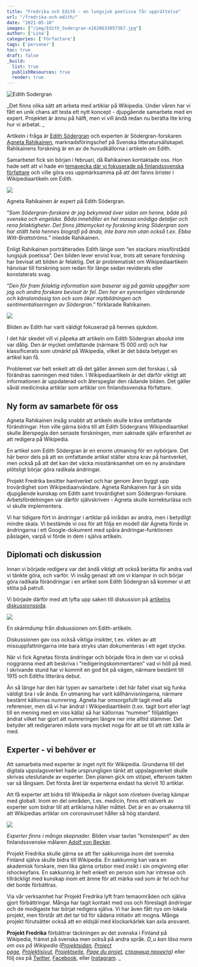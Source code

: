 ```yaml
---
title: "Fredrika och Edith - en lungsjuk poetissa får upprättelse"
url: "/fredrika-och-edith/"
date: "2021-05-10"
images: ["/img/Edith_Sodergran-e1620633057367.jpg"]
author: ['Lina']
categories: ['Författare']
tags: ['personer']
toc: true
draft: false
_build:
  list: true
  publishResources: true
  render: true
---
```


![Edith Sodergran](/img/Edith_Sodergran-e1620633057367.jpg)


_Det finns olika sätt att arbeta med artiklar på Wikipedia. Under våren har vi fått en unik chans att testa ett nytt koncept - djupgående samarbete med en expert. Projektet är ännu på hälft, men vi vill ändå redan nu berätta lite kring hur vi arbetat. _

Artikeln i fråga är [Edith Södergran](https://sv.wikipedia.org/wiki/Edith_S%C3%B6dergran) och experten är Södergran-forskaren [Agneta Rahikainen](https://sv.wikipedia.org/wiki/Agneta_Rahikainen), marknadsföringschef på Svenska litteratursällskapet. Rahikainens forskning är en av de huvudkällorna i artikeln om Edith. 

Samarbetet fick sin början i februari, då Rahikainen kontaktade oss. Hon hade sett att vi hade en [temavecka där vi fokuserade på finlandssvenska författare](https://projektfredrika.fi/finlandssvenska-forfattare/) och ville göra oss uppmärksamma på att det fanns brister i Wikipediaartikeln om Edith. 

![](/img/2021/05/Agneta_Rahikainen_02-787x1024.jpg)

Agneta Rahikainen är expert på Edith Södergran.

“_Som Södergran-forskare är jag bekymrad över sidan om henne, både på svenska och engelska. Båda innehåller en hel massa onödiga detaljer och rena felaktigheter. Det finns jättemycket ny forskning kring Södergran som har ställt hela hennes biografi på ända, inte bara min utan också t.ex. Ebba Witt-Brattströms._” inledde Rahikainen.

Enligt Rahikainen porträtterades Edith länge som “en stackars missförstådd lungsjuk poetissa”. Den bilden lever envist kvar, trots att senare forskning har bevisat att bilden är felaktig. Det är problematiskt om Wikipediaartikeln hänvisar till forskning som redan för länge sedan reviderats eller konstaterats svag.

“_Den för fram felaktig information som baserar sig på gamla uppgifter som jag och andra forskare bevisat är fel. Den har en synnerligen värderande och känslomässig ton och som ökar mytbildningen och sentimentaliseringen av Södergran_.” förklarade Rahikainen.

![](/img/2021/05/Edith_Södergran_in_her_sickbed_Arosa-1024x673.jpg)

Bilden av Edith har varit väldigt fokuserad på hennes sjukdom.

I det här skedet vill vi påpeka att artikeln om Edith Södergran absolut inte var dålig. Den är mycket omfattande (närmare 15 000 ord) och har klassificerats som utmärkt på Wikipedia, vilket är det bästa betyget en artikel kan få. 

Problemet var helt enkelt att då det gäller ämnen som det forskas i, så förändras sanningen med tiden. I Wikipediaartikeln är det därför viktigt att informationen är uppdaterad och återspeglar den rådande bilden. Det gäller såväl medicinska artiklar som artiklar om finlandssvenska författare.

## Ny form av samarbete för oss

Agneta Rahikainen insåg snabbt att artikeln skulle kräva omfattande förändringar. Hon ville gärna bidra till att Edith Södergrans Wikipediaartikel skulle återspegla den senaste forskningen, men saknade själv erfarenhet av att redigera på Wikipedia. 

En artikel som Edith Södergran är en enorm utmaning för en nybörjare. Det här beror dels på att en omfattande artikel ställer stora krav på hantverket, men också på att det kan det väcka misstänksamhet om en ny användare plötsligt börjar göra radikala ändringar. 

Projekt Fredrika besitter hantverket och har genom åren byggt upp trovärdighet som Wikipediaanvändare. Agneta Rahikainen har å sin sida djupgående kunskap om Edith samt trovärdighet som Södergran-forskare. Arbetsfördelningen var därför självskriven - Agneta skulle korrekturläsa och vi skulle implementera.

Vi har tidigare fört in ändringar i artiklar på inrådan av andra, men i betydligt mindre skala. Vi bestämde vi oss för att följa en modell där Agneta förde in ändringarna i ett Google-dokument med spåra ändringar-funktionen påslagen, varpå vi förde in dem i själva artikeln. 

## Diplomati och diskussion

Innan vi började redigera var det ändå viktigt att också berätta för andra vad vi tänkte göra, och varför. Vi insåg genast att om vi klampar in och börjar göra radikala förändringar i en artikel som Edith Södergran så kommer vi att stöta på patrull.

Vi började därför med att lyfta upp saken till diskussion på [artikelns diskussionssida](https://sv.wikipedia.org/wiki/Diskussion:Edith_S%C3%B6dergran#Projekt_Fredrika_kommer_att_jobba_med_artikeln).

![](https://lh4.googleusercontent.com/BDLeZHuqYcN8od4tJed9d0vRK4jl3o40D4Awb4eM7wVgnkPqJqjmsccUdaRhTPYqDqYDDAnDdfEhCNtEScVFwLh-SUT5NjaGWUGbKjrQ6XVVXKcK2IQi_QnI2zBRvx8FdrJWtmB0)

En skärmdump från diskussionen om Edith-artikeln.

Diskussionen gav oss också viktiga insikter, t.ex. vikten av att missuppfattningarna inte bara stryks utan dokumenteras i ett eget stycke. 

När vi fick Agnetas första ändringar och började föra in dem var vi också noggranna med att beskriva i “redigeringskommentaren” vad vi höll på med. I skrivande stund har vi kommit en god bit på vägen, närmare bestämt till 1915 och Ediths litterära debut.

Än så länge har den här typen av samarbete i det här fallet visat sig funka väldigt bra i vår ända. En utmaning har varit källhänvisningarna, närmare bestämt källornas numrering. Agneta har omsorgsfullt tagit med alla referenser, men då vi har ändrat i Wikipediaartikeln (t.ex. tagit bort eller lagt till en mening med en viss källa) så har källornas “nummer” följaktligen ändrat vilket har gjort att numreringen längre ner inte alltid stämmer. Det betyder att redigeraren måste vara mycket noga för att se till att rätt källa är med. 

## Experter - vi behöver er

Att samarbeta med experter är inget nytt för Wikipedia. Grundarna till det digitala uppslagsverket hade ursprungligen tänkt att uppslagsverket skulle skrivas uteslutande av experter. Den planen gick om stöpet, eftersom takten var så långsam. Det första året lär experterna endast ha skrivit 10 artiklar.

Att få experter att bidra till Wikipedia är något som rörelsen överlag kämpar med globalt. Inom en del områden, t.ex. medicin, finns ett nätverk av experter som bidrar till att artiklarna håller måttet. Det är en av orsakerna till att Wikipedias artiklar om coronaviruset håller så hög standard.

![](/img/2021/05/Becker_von_Adolf_-_The_Art_Expert_-_Google_Art_Project-769x1024.jpg)

_Experter finns i många skepnader._ Bilden visar tavlan "konstexpert" av den finlandssvenske målaren [Adolf von Becker](https://sv.wikipedia.org/wiki/Adolf_von_Becker).

Projekt Fredrika skulle gärna se att fler sakkunniga inom det svenska Finland själva skulle bidra till Wikipedia. En sakkunnig kan vara en akademisk forskare, men lika gärna ortsbor med insikt i sin omgivning eller ishockeyfans. En sakkunnig är helt enkelt en person som har intresse och tillräckligt med kunskap inom ett ämne för att märka vad som är fel och hur det borde förbättras.

Via vår verksamhet har Projekt Fredrika lyft fram temaområden och själva gjort förbättringar. Många har tagit kontakt med oss och föreslagit ändringar och de modigaste har börjat redigera själva. Vi har även fått nys om lokala projekt, men förstår att det tar tid för sådana initiativ att mogna. Många projekt förutsätter också att en eldsjäl med klockarkärlek kan axla ansvaret.

**Projekt Fredrika** förbättrar täckningen av det svenska i Finland på Wikipedia, främst på svenska men också på andra språk. _D_u kan läsa mera _om oss på Wikipedia (_[Projektsidan](https://sv.wikipedia.org/wiki/Wikipedia:Projekt_Fredrika), [Project page](https://en.wikipedia.org/wiki/Wikipedia:Projekt_Fredrika), [Projektisivut](https://fi.wikipedia.org/wiki/Wikipedia:Projekt_Fredrika), [Projektseite](https://de.wikipedia.org/wiki/Wikipedia:Projekt_Fredrika), [Page du projet](https://fr.wikipedia.org/wiki/Wikipedia:Projekt_Fredrika), [страница проекта](https://ru.wikipedia.org/wiki/Wikipedia:Projekt_Fredrika))_ eller följ oss på [Twitter](https://twitter.com/projektfredrika), [Facebook](https://www.facebook.com/projektfredrika/), eller [Instagram](http://instagram.com/projektfredrika). _